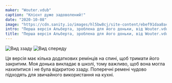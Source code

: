 ```yaml
---
maker: "Wouter.vdub"
caption: "Клієнт дуже задоволений!"
date: "2020-10-08"
image: "https://cdn.sanity.io/images/hl5bw8cj/site-content/ebef91daa8acf992f814415e610a655a03278186-1200x1600.jpg"
intro: "Перша версія Альберта, зроблена для його доньки, від Wouter.vdub"
title: "Перша версія Альберта, зроблена для його доньки, від Wouter.vdub"
---
```


![Вид ззаду ](https://posts.freesewing.org/uploads/albert_by_wouter_albert_back_846f1b89ac.jpg "Вид ззаду ") ![Вид спереду](https://posts.freesewing.org/uploads/albert_by_wouter_albert_side_8505eb3b84.jpg "Вид спереду")

Ця версія має кілька додаткових ремінців на спині, щоб тримати його закритим. Моя донька викладає в школі, тому важливо, щоб вона могла нахилитися і не була відкритою ззаду. Поперечні ремені чудово підходять для звичайного використання на кухні.
